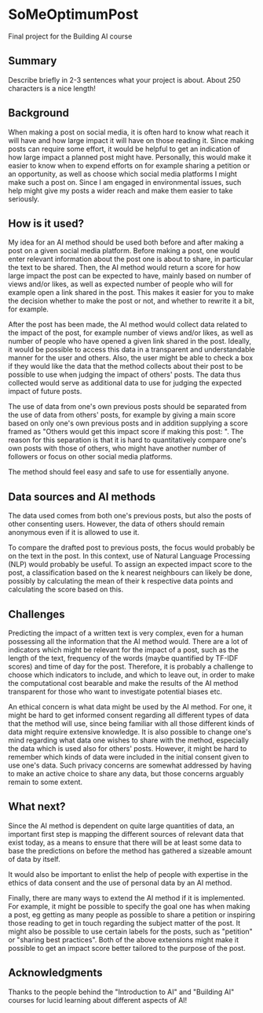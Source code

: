 # SoMeOptimumPost

Final project for the Building AI course

## Summary

Describe briefly in 2-3 sentences what your project is about. About 250 characters is a nice length! 


## Background
When making a post on social media, it is often hard to know what reach it will have and how large impact it will have on those reading it. Since making posts can require some effort, it would be helpful to get an indication of how large impact a planned post might have. Personally, this would make it easier to know when to expend efforts on for example sharing a petition or an opportunity, as well as choose which social media platforms I might make such a post on. Since I am engaged in environmental issues, such help might give my posts a wider reach and make them easier to take seriously.


## How is it used?
My idea for an AI method should be used both before and after making a post on a given social media platform. Before making a post, one would enter relevant information about the post one is about to share, in particular the text to be shared. Then, the AI method would return a score for how large impact the post can be expected to have, mainly based on number of views and/or likes, as well as expected number of people who will for example open a link shared in the post. This makes it easier for you to make the decision whether to make the post or not, and whether to rewrite it a bit, for example.

After the post has been made, the AI method would collect data related to the impact of the post, for example number of views and/or likes, as well as number of people who have opened a given link shared in the post. Ideally, it would be possible to access this data in a transparent and understandable manner for the user and others. Also, the user might be able to check a box if they would like the data that the method collects about their post to be possible to use when judging the impact of others' posts. The data thus collected would serve as additional data to use for judging the expected impact of future posts.

The use of data from one's own previous posts should be separated from the use of data from others' posts, for example by giving a main score based on only one's own previous posts and in addition supplying a score framed as "Others would get this impact score if making this post: ". The reason for this separation is that it is hard to quantitatively compare one's own posts with those of others, who might have another number of followers or focus on other social media platforms.

The method should feel easy and safe to use for essentially anyone.


## Data sources and AI methods
The data used comes from both one's previous posts, but also the posts of other consenting users. However, the data of others should remain anonymous even if it is allowed to use it.

To compare the drafted post to previous posts, the focus would probably be on the text in the post. In this context, use of Natural Language Processing (NLP) would probably be useful. To assign an expected impact score to the post, a classification based on the k nearest neighbours can likely be done, possibly by calculating the mean of their k respective data points and calculating the score based on this.


## Challenges
Predicting the impact of a written text is very complex, even for a human possessing all the information that the AI method would. There are a lot of indicators which might be relevant for the impact of a post, such as the length of the text, frequency of the words (maybe quantified by TF-IDF scores) and time of day for the post. Therefore, it is probably a challenge to choose which indicators to include, and which to leave out, in order to make the computational cost bearable and make the results of the AI method transparent for those who want to investigate potential biases etc.

An ethical concern is what data might be used by the AI method. For one, it might be hard to get informed consent regarding all different types of data that the method will use, since being familiar with all those different kinds of data might require extensive knowledge. It is also possible to change one's mind regarding what data one wishes to share with the method, especially the data which is used also for others' posts. However, it might be hard to remember which kinds of data were included in the initial consent given to use one's data. Such privacy concerns are somewhat addressed by having to make an active choice to share any data, but those concerns arguably remain to some extent.


## What next?
Since the AI method is dependent on quite large quantities of data, an important first step is mapping the different sources of relevant data that exist today, as a means to ensure that there will be at least some data to base the predictions on before the method has gathered a sizeable amount of data by itself.

It would also be important to enlist the help of people with expertise in the ethics of data consent and the use of personal data by an AI method.

Finally, there are many ways to extend the AI method if it is implemented. For example, it might be possible to specify the goal one has when making a post, eg getting as many people as possible to share a petition or inspiring those reading to get in touch regarding the subject matter of the post. It might also be possible to use certain labels for the posts, such as "petition" or "sharing best practices". Both of the above extensions might make it possible to get an impact score better tailored to the purpose of the post.


## Acknowledgments
Thanks to the people behind the "Introduction to AI" and "Building AI" courses for lucid learning about different aspects of AI!

